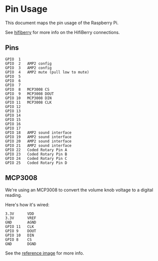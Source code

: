 # Pin Usage

This document maps the pin usage of the Raspberry Pi.

See [hifiberry](https://www.hifiberry.com/docs/hardware/gpio-usage-of-hifiberry-boards/)
for more info on the HifiBerry connections.

## Pins

```
GPIO  1
GPIO  2   AMP2 config
GPIO  3   AMP2 config
GPIO  4   AMP2 mute (pull low to mute)
GPIO  5
GPIO  6
GPIO  7
GPIO  8   MCP3008 CS
GPIO  9   MCP3008 DOUT
GPIO 10   MCP3008 DIN
GPIO 11   MCP3008 CLK
GPIO 12
GPIO 13
GPIO 14
GPIO 15
GPIO 16
GPIO 17
GPIO 18   AMP2 sound interface
GPIO 19   AMP2 sound interface
GPIO 20   AMP2 sound interface
GPIO 21   AMP2 sound interface
GPIO 22   Coded Rotary Pin A
GPIO 23   Coded Rotary Pin B
GPIO 24   Coded Rotary Pin C
GPIO 25   Coded Rotary Pin D
```

## MCP3008

We're using an MCP3008 to convert the volume knob voltage 
to a digital reading.

Here's how it's wired:

```
3.3V      VDD
3.3V      VREF
GND       AGND
GPIO 11   CLK
GPIO 9    DOUT
GPIO 10   DIN
GPIO 8    CS
GND       DGND
```

See the [reference image](https://i1.wp.com/cdn-learn.adafruit.com/assets/assets/000/030/456/original/sensors_raspberry_pi_mcp3008pin.gif?resize=564%2C423&ssl=1)
for more info.
